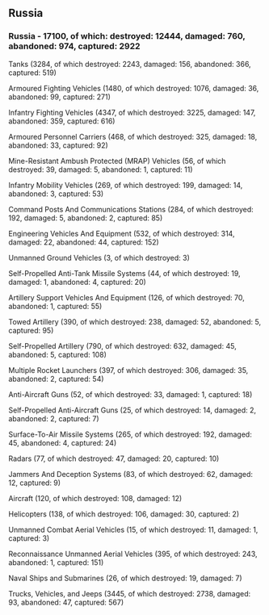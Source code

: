 
 
 ## Russia
 
 ### Russia - 17100, of which: destroyed: 12444, damaged: 760, abandoned: 974, captured: 2922

 

 

 Tanks (3284, of which destroyed: 2243, damaged: 156, abandoned: 366, captured: 519)

 Armoured Fighting Vehicles (1480, of which destroyed: 1076, damaged: 36, abandoned: 99, captured: 271)

 Infantry Fighting Vehicles (4347, of which destroyed: 3225, damaged: 147, abandoned: 359, captured: 616)

 Armoured Personnel Carriers (468, of which destroyed: 325, damaged: 18, abandoned: 33, captured: 92)

 Mine-Resistant Ambush Protected (MRAP) Vehicles (56, of which destroyed: 39, damaged: 5, abandoned: 1, captured: 11)

 Infantry Mobility Vehicles (269, of which destroyed: 199, damaged: 14, abandoned: 3, captured: 53)

 Command Posts And Communications Stations (284, of which destroyed: 192, damaged: 5, abandoned: 2, captured: 85)

 Engineering Vehicles And Equipment (532, of which destroyed: 314, damaged: 22, abandoned: 44, captured: 152)

 Unmanned Ground Vehicles (3, of which destroyed: 3)

 Self-Propelled Anti-Tank Missile Systems (44, of which destroyed: 19, damaged: 1, abandoned: 4, captured: 20)

 Artillery Support Vehicles And Equipment (126, of which destroyed: 70, abandoned: 1, captured: 55)

 Towed Artillery (390, of which destroyed: 238, damaged: 52, abandoned: 5, captured: 95)

 Self-Propelled Artillery (790, of which destroyed: 632, damaged: 45, abandoned: 5, captured: 108)

 Multiple Rocket Launchers (397, of which destroyed: 306, damaged: 35, abandoned: 2, captured: 54)

 Anti-Aircraft Guns (52, of which destroyed: 33, damaged: 1, captured: 18)

 Self-Propelled Anti-Aircraft Guns (25, of which destroyed: 14, damaged: 2, abandoned: 2, captured: 7)

 Surface-To-Air Missile Systems (265, of which destroyed: 192, damaged: 45, abandoned: 4, captured: 24)

 Radars (77, of which destroyed: 47, damaged: 20, captured: 10)

 Jammers And Deception Systems (83, of which destroyed: 62, damaged: 12, captured: 9)

 Aircraft (120, of which destroyed: 108, damaged: 12)

 Helicopters (138, of which destroyed: 106, damaged: 30, captured: 2)

 Unmanned Combat Aerial Vehicles (15, of which destroyed: 11, damaged: 1, captured: 3)

 Reconnaissance Unmanned Aerial Vehicles (395, of which destroyed: 243, abandoned: 1, captured: 151)

 Naval Ships and Submarines (26, of which destroyed: 19, damaged: 7)

 Trucks, Vehicles, and Jeeps (3445, of which destroyed: 2738, damaged: 93, abandoned: 47, captured: 567)

